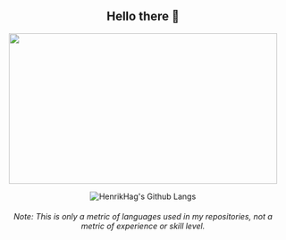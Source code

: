<div id="header" align="center">

 <h2>Hello there 👋</h2>
 
 <img src="https://media.giphy.com/media/ESNF24bQCAMw0/giphy.gif" width="480" height="270" frameBorder="0" />
 <!-- From Giphy: https://giphy.com/gifs/loop-request-ESNF24bQCAMw0 -->

</div>


<div align="center">

 ![HenrikHag's Github Langs](https://github-readme-stats.vercel.app/api/top-langs/?username=HenrikHag&langs_count=4&theme=transparent&bg_color=00000000&custom_title=My%20Most%20Used%20Languages&hide_border=true&count_private=true)
 <h6>Note: This is only a metric of languages used in my repositories, not a metric of experience or skill level.</h6>
</div>


<!--
**HenrikHag/HenrikHag** is a ✨ _special_ ✨ repository because its `README.md` (this file) appears on your GitHub profile.

Here are some ideas to get you started:

- 🔭 I’m currently working on ...
- 🌱 I’m currently learning ...
- 👯 I’m looking to collaborate on ...
- 🤔 I’m looking for help with ...
- 💬 Ask me about ...
- 📫 How to reach me: ...
- 😄 Pronouns: ...
- ⚡ Fun fact: ...
-->
